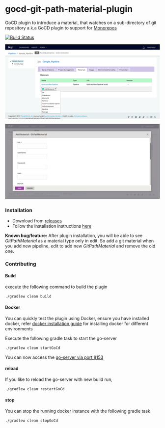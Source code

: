# gocd-git-path-material-plugin

GoCD plugin to introduce a material, that watches on a sub-directory of git repository a.k.a GoCD plugin to support for [Monorepos](https://developer.atlassian.com/blog/2015/10/monorepos-in-git/)

[![Build Status](https://travis-ci.org/TWChennai/gocd-git-path-material-plugin.svg?branch=master)](https://travis-ci.org/TWChennai/gocd-git-path-material-plugin)

![gocd-git-path-material-plugin-add](docs/add-material.png)

![gocd-git-path-material-plugin-popup](docs/gitmaterial-popup.png)

### Installation

* Download from [releases](https://github.com/TWChennai/gocd-git-path-material-plugin/releases/)
* Follow the installation instructions [here](https://docs.go.cd/current/extension_points/plugin_user_guide.html#installing-and-uninstalling-of-plugins)

**Known bug/feature:** After plugin installation, you will be able to see *GitPathMaterial* as a material type only in edit. So add a git material when you add new pipeline, edit to add new *GitPathMaterial* and remove the old one. 


### Contributing

#### Build

execute the following command to build the plugin

```bash
./gradlew clean build
```

#### Docker

You can quickly test the plugin using Docker, ensure you have installed docker, refer [docker installation guide](https://www.docker.com/products/overview) for installing docker for different environments

Execute the following gradle task to start the go-server
```bash
./gradlew clean startGoCd
```

You can now access the [go-server via port 8153](http://localhost:8153)

#### reload

If you like to reload the go-server with new build run,
```bash
./gradlew clean restartGoCd
```

#### stop

You can stop the running docker instance with the following gradle task
```bash
./gradlew clean stopGoCd
```
